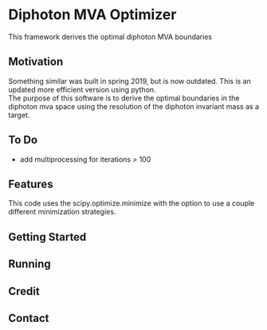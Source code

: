 # Diphoton MVA Optimizer

This framework derives the optimal diphoton MVA boundaries

## Motivation

Something similar was built in spring 2019, but is now outdated. This is an updated more efficient version using python.  
The purpose of this software is to derive the optimal boundaries in the diphoton mva space using the resolution of the diphoton invariant mass as a target.

## To Do

- add multiprocessing for iterations > 100

## Features

This code uses the scipy.optimize.minimize with the option to use a couple different minimization strategies.

## Getting Started

## Running

## Credit

## Contact

